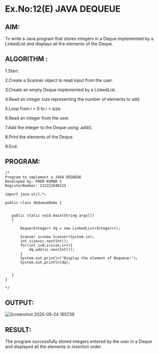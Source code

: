 # Ex.No:12(E)  JAVA DEQUEUE

## AIM:
To write a Java program that stores integers in a Deque implemented by a LinkedList and displays all the elements of the Deque.
## ALGORITHM :

1.Start.

2.Create a Scanner object to read input from the user.

3.Create an empty Deque<Integer> implemented by a LinkedList<Integer>.

4.Read an integer size representing the number of elements to add.

5.Loop from i = 0 to i < size:

6.Read an integer from the user.

7.Add the integer to the Deque using .add().

8.Print the elements of the Deque.

9.End.

## PROGRAM:
 ```
/*
Program to implement a JAVA DEQUEUE
Developed by: PREM KUMAR S
RegisterNumber: 212222040123

import java.util.*;

public class deQueueDemo {
	

	public static void main(String args[])
	{
	
		Deque<Integer> dq = new LinkedList<Integer>();
        
	    Scanner sc=new Scanner(System.in);
	    int size=sc.nextInt();
	    for(int i=0;i<size;i++){
	        dq.add(sc.nextInt());
	    }
	    System.out.println("Display the element of Dequeue:");
		System.out.println(dq);

		
	}
}
 
*/
```









## OUTPUT:

![Screenshot 2025-05-24 165739](https://github.com/user-attachments/assets/3a58f09c-d4e1-4972-b514-020a02a1e0f9)


## RESULT:
The program successfully stored integers entered by the user in a Deque and displayed all the elements in insertion order.


